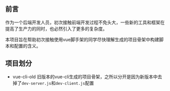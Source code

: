 ## 前言
作为一个后端开发人员，初次接触前端开发过程不免头大，一些新的工具和框架在提高了生产力的同时，也必然引入了更多的复杂度。   

本项目旨在帮助初次接触使用vue脚手架的同学尽快理解生成的项目骨架中构建脚本和配置的含义。

## 项目划分

- vue-cli-old
旧版本的vue-cli生成的项目骨架，之所以分开是因为新版本中去掉了`dev-server.js`和`dev-client.js`配置

